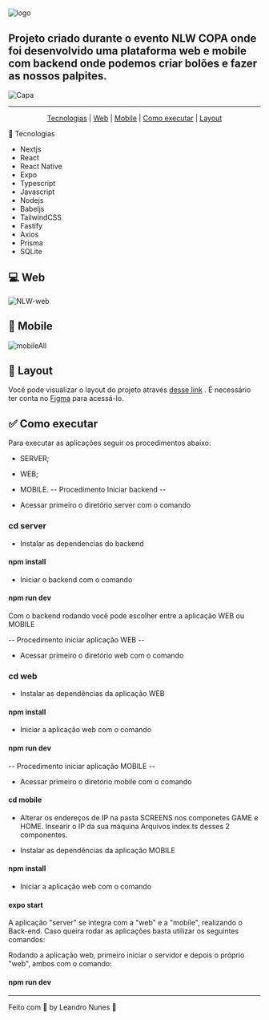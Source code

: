 # 
![logo](https://user-images.githubusercontent.com/99052605/200629179-0416d406-9f1c-4283-8ed1-cc09035abf8d.svg)

## Projeto criado durante o evento NLW COPA onde foi desenvolvido uma plataforma web e mobile com backend onde podemos criar bolões e fazer as nossos palpites.

![Capa](https://user-images.githubusercontent.com/99052605/200629529-33e22373-050d-4c6a-9320-6f25657e838c.png)
<hr>

<p align="center">
  <a href="#-Tecnologias">Tecnologias</a> |
  <a href="#-Web">Web</a> |
  <a href="#-Mobile">Mobile</a> |
  <a href="#-Comoexecutar">Como executar</a> |
  <a href="#-Layout">Layout</a> 
</p

## 🚀 Tecnologias
+ Nextjs
+ React
+ React Native
+ Expo
+ Typescript
+ Javascript
+ Nodejs
+ Babeljs
+ TailwindCSS
+ Fastify
+ Axios
+ Prisma
+ SQLite

## 💻 Web
![NLW-web](https://user-images.githubusercontent.com/99052605/200635087-4a386272-8edc-48d5-af4d-a97ed835072a.png)

## 📱 Mobile
![mobileAll](https://user-images.githubusercontent.com/99052605/200635392-1328c5d9-f2c1-4865-b509-c84c7d63a23f.png)

## 🔖 Layout
Você pode visualizar o layout do projeto através <a href="https://www.figma.com/file/2P6CzNZ2gfxkjay4bVV4Ar/Bol%C3%A3o-da-Copa-(Community)">desse link</a>
. É necessário ter conta no <a href="https://www.figma.com/files/recent?fuid=1102968563677691331">Figma</a> para acessá-lo.

## ✅ Como executar

Para executar as aplicações seguir os procedimentos abaixo:

+ SERVER;
+ WEB;
+ MOBILE.
-- Procedimento Iniciar backend --

+ Acessar primeiro o diretório server com o comando

### cd server

+ Instalar as dependencias do backend

#### npm install

+ Iniciar o backend com o comando

#### npm run dev

Com o backend rodando você pode escolher entre a aplicação WEB ou MOBILE

-- Procedimento iniciar aplicação WEB --

+ Acessar primeiro o diretório web com o comando

### cd web

+ Instalar as dependências da aplicação WEB

#### npm install

+ Iniciar a aplicação web com o comando

#### npm run dev

-- Procedimento iniciar aplicação MOBILE --

+ Acessar primeiro o diretório mobile com o comando

#### cd mobile

+ Alterar os endereços de IP na pasta SCREENS nos componetes GAME e HOME. Insearir o IP da sua máquina Arquivos index.ts desses 2 componentes.

+ Instalar as dependências da aplicação MOBILE

#### npm install

+ Iniciar a aplicação web com o comando

#### expo start

A aplicação "server" se integra com a "web" e a "mobile", realizando o Back-end. Caso queira rodar as aplicações basta utilizar os seguintes comandos:

Rodando a aplicação web, primeiro iniciar o servidor e depois o próprio "web", ambos com o comando:

#### npm run dev

<hr>

Feito com 💜 by Leandro Nunes 👋

